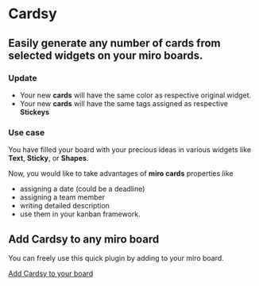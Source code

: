 # Cardsy
## Easily generate any number of cards from selected widgets on your miro boards.

### Update
* Your new **cards** will have the same color as respective original widget.
* Your new **cards** will have the same tags assigned as respective **Stickeys**

### Use case
You have filled your board with your precious ideas in various widgets like **Text**, **Sticky**, or **Shapes**.

Now, you would like to take advantages of **miro cards** properties like 
* assigning a date (could be a deadline)
* assigning a team member 
* writing detailed description
* use them in your kanban framework.

## Add Cardsy to any miro board

You can freely use this quick plugin by adding to your miro board. 

[Add Cardsy to your board](https://miro.com/oauth/authorize/?response_type=token&client_id=3074457347923223678&redirect_uri=https://yashbhalodi.github.io/cardsy/index.html)
